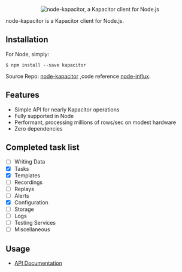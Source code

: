 <p align="center">
  <img src="https://raw.github.com/node-kapacitor/node-kapacitor/master/logo.png?v3" alt="node-kapacitor, a Kapacitor client for Node.js">
</p>

node-kapacitor is a Kapacitor client for Node.js.

## Installation

For Node, simply:

    $ npm install --save kapacitor

Source Repo: [node-kapacitor](https://github.com/node-kapacitor/node-kapacitor) ,code reference [node-influx](https://github.com/node-influx/node-influx).

## Features

 * Simple API for nearly Kapacitor operations
 * Fully supported in Node
 * Performant, processing millions of rows/sec on modest hardware
 * Zero dependencies

## Completed task list

- [ ] Writing Data
- [x] Tasks
- [x] Templates
- [ ] Recordings
- [ ] Replays
- [ ] Alerts
- [x] Configuration
- [ ] Storage
- [ ] Logs
- [ ] Testing Services
- [ ] Miscellaneous

## Usage

 * [API Documentation](https://node-kapacitor.github.io/classes/kapacitor.html)